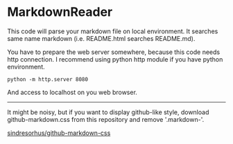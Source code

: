 # MarkdownReader

This code will parse your markdown file on local environment.
It searches same name markdown (i.e. README.html searches README.md).

You have to prepare the web server somewhere, because this code needs http connection.
I recommend using python http module if you have python environment.

```
python -m http.server 8080
```

And access to localhost on you web browser.

---

It might be noisy, but if you want to display github-like style, download github-markdown.css from this repository and remove '.markdown-'.

[sindresorhus/github-markdown-css](https://github.com/sindresorhus/github-markdown-css)
